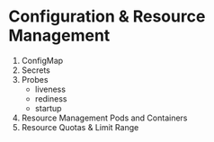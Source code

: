 # Configuration & Resource Management
1. ConfigMap
2. Secrets
3. Probes
   - liveness
   - rediness
   - startup
4. Resource Management Pods and Containers
5. Resource Quotas & Limit Range
